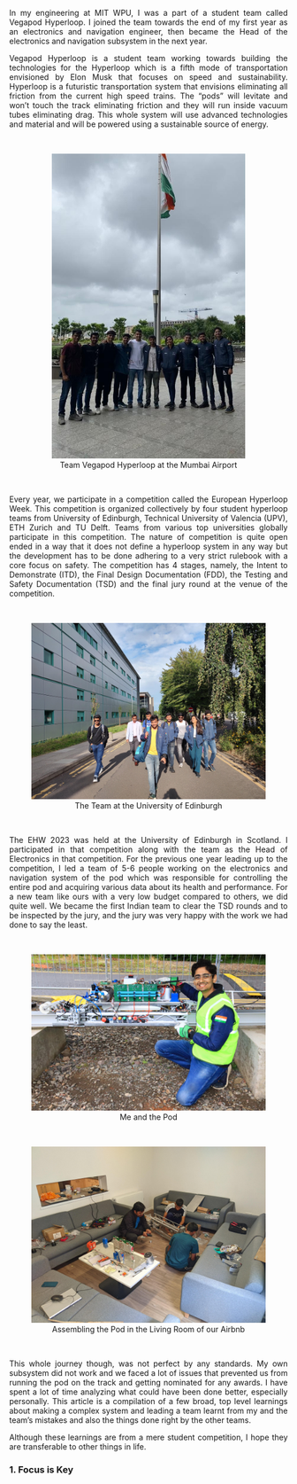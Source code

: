 
<p align = "justify">
In my engineering at MIT WPU, I was a part of a student team called Vegapod Hyperloop. I joined the team towards the end of my first year as an electronics and navigation engineer, then became the Head of the electronics and navigation subsystem in the next year.
</p>
<p align = "justify">
Vegapod Hyperloop is a student team working towards building the technologies for the Hyperloop which is a fifth mode of transportation envisioned by Elon Musk that focuses on speed and sustainability. Hyperloop is a futuristic transportation system that envisions eliminating all friction from the current high speed trains. The “pods” will levitate and won’t touch the track eliminating friction and they will run inside vacuum tubes eliminating drag. This whole system will use advanced technologies and material and will be powered using a sustainable source of energy. 
</p>
<br>
<figure align = "center">
  <img src="https://raw.githubusercontent.com/Achintya-Chaware/Achintya-Chaware.github.io/master/images/Scotland%20Blog%201.jpeg" width = "350"/>
  <figcaption>Team Vegapod Hyperloop at the Mumbai Airport</figcaption>
</figure>
<br>
<p align = "justify">
Every year, we participate in a competition called the European Hyperloop Week. This competition is organized collectively by four student hyperloop teams from University of Edinburgh, Technical University of Valencia (UPV), ETH Zurich and TU Delft. Teams from various top universities globally participate in this competition. The nature of competition is quite open ended in a way that it does not define a hyperloop system in any way but the development has to be done adhering to a very strict rulebook with a core focus on safety. The competition has 4 stages, namely, the Intent to Demonstrate (ITD), the Final Design Documentation (FDD), the Testing and Safety Documentation (TSD) and the final jury round at the venue of the competition. 
</p>
<br>
<figure align = "center">
  <img src="https://raw.githubusercontent.com/Achintya-Chaware/Achintya-Chaware.github.io/master/images/Scotland%20Blog%202.jpeg" width = "560"/>
  <figcaption>The Team at the University of Edinburgh</figcaption>
</figure>
<br>
<p align = "justify">
The EHW 2023 was held at the University of Edinburgh in Scotland. I participated in that competition along with the team as the Head of Electronics in that competition. For the previous one year leading up to the competition, I led a team of 5-6 people working on the electronics and navigation system of the pod which was responsible for controlling the entire pod and acquiring various data about its health and performance. For a new team like ours with a very low budget compared to others, we did quite well. We became the first Indian team to clear the TSD rounds and to be inspected by the jury, and the jury was very happy with the work we had done to say the least.
</p>
<br>
<figure align = "center">
  <img src=" https://raw.githubusercontent.com/Achintya-Chaware/Achintya-Chaware.github.io/master/images/Scotland%20Blog%203.jpeg" width = "560"/>
  <figcaption>Me and the Pod</figcaption>
</figure>
<br>
<figure align = "center">
  <img src="https://raw.githubusercontent.com/Achintya-Chaware/Achintya-Chaware.github.io/master/images/Scotland%20Blog%204.jpeg" width = "560"/>
  <figcaption>Assembling the Pod in the Living Room of our Airbnb</figcaption>
</figure>
<br>
<p align = "justify">
This whole journey though, was not perfect by any standards. My own subsystem did not work and we faced a lot of issues that prevented us from running the pod on the track and getting nominated for any awards. I have spent a lot of time analyzing what could have been done better, especially personally. This article is a compilation of a few broad, top level learnings about making a complex system and leading a team learnt from my and the team’s mistakes and also the things done right by the other teams.
</p>
<p align = "justify">
Although these learnings are from a mere student competition, I hope they are transferable to other things in life.
</p>
<h3>1. Focus is Key</h3>
